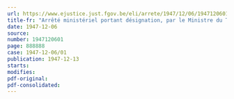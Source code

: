 ```yaml
---
url: https://www.ejustice.just.fgov.be/eli/arrete/1947/12/06/1947120601/justel
title-fr: "Arrêté ministériel portant désignation, par le Ministre du Travail et de la Prévoyance sociale, des fonctionnaires habilités à signer les arrêtés accordant des dérogations aux prescriptions des titres III et IV du règlement général pour la protection du travail"
date: 1947-12-06
source:
number: 1947120601
page: 888888
case: 1947-12-06/01
publication: 1947-12-13
starts:
modifies:
pdf-original:
pdf-consolidated:
---
```


